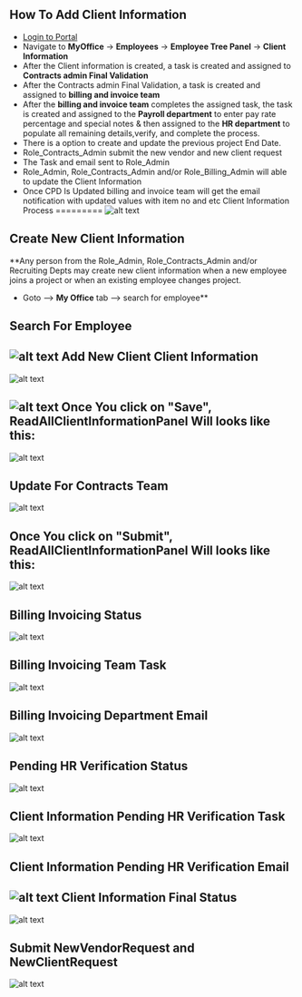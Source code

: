 How To Add Client Information
----
- [Login to Portal](../../office/forgot-password.html "Login")
- Navigate to **MyOffice** -> **Employees** -> **Employee Tree Panel** -> **Client Information**
- After the Client information is created, a task is created and assigned to **Contracts admin Final Validation**
- After the Contracts admin Final Validation, a task is created and assigned to **billing and invoice team**
- After the **billing and invoice team**  completes the assigned task, the  task is created and assigned to the **Payroll department** to enter pay rate percentage and special notes & then assigned to the **HR department** to populate all remaining details,verify, and complete the process.
- There is a option to create and update the previous project End Date.
- Role_Contracts_Admin submit the new vendor and  new client request 
- The Task and email sent to Role_Admin
- Role_Admin, Role_Contracts_Admin and/or Role_Billing_Admin will able to update the Client Information
- Once CPD Is Updated billing and invoice team will get the email notification with updated values with item no and etc
Client Information Process
=========
![alt text](../../images/clientinfo/Submit-Client-Information-process_1.png "New Client Info")

Create New Client Information
----
 **Any person from the Role_Admin, Role_Contracts_Admin and/or Recruiting Depts may create new client information when a new employee joins a project or when an existing employee changes project.
 - Goto --> **My Office** tab --> search for employee**

Search For Employee
----
![alt text](../../images/clientinfo/search-employee.png "Client Information")
Add New Client Client Information
----
![alt text](../../images/clientinfo/creat-new-client-info.png "Client Information")

![alt text](../../images/clientinfo/save-client-info.png "Client Information")
Once You click on "Save", ReadAllClientInformationPanel Will looks like this:
----
![alt text](../../images/clientinfo/Pending-Contracts-Submit.png "Client Information")

Update For Contracts Team
----
![alt text](../../images/clientinfo/submit-client-info.png "Client Information")

Once You click on "Submit", ReadAllClientInformationPanel Will looks like this:
----
![alt text](../../images/clientinfo/submit-client-information.png "Client Information")

Billing Invoicing Status 
----
![alt text](../../images/clientinfo/Pending-Billing-Invoicing-Approval.png "Client Information")

Billing Invoicing Team Task 
----
![alt text](../../images/clientinfo/Billing-Invoicing-Department-task.png "Client Information")

Billing Invoicing Department Email 
----
![alt text](../../images/clientinfo/Billing-Invoicing-Department-Email.png "Client Information")

Pending HR Verification Status 
----
![alt text](../../images/clientinfo/Pending-HR-Verification-status.png "Client Information")

Client Information Pending HR Verification Task
----
![alt text](../../images/clientinfo/Client-Info-HR-DepartmentTask.png "Client Information")

Client Information Pending HR Verification Email
----
![alt text](../../images/clientinfo/HR-Department-Email.png "Client Information")
Client Information Final Status 
----
![alt text](../../images/clientinfo/completed-status.png "Client Information")


Submit NewVendorRequest and NewClientRequest
----
![alt text](../../images/clientinfo/submit-client-vendor-details.png "Client Information")
